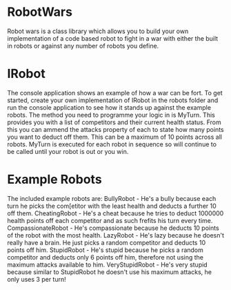# RobotWars
Robot wars is a class library which allows you to build your own implementation of a code based robot to fight in a war with either the built in robots or against any number of robots you define.

# IRobot
The console application shows an example of how a war can be fort. To get started, create your own implementation of IRobot in the robots folder and run the console application to see how it stands up against the example robots.
The method you need to programme your logic in is MyTurn. This provides you with a list of competitors and their current health status. From this you can ammend the attacks property of each to state how many points you want to deduct off them. This can be a maximum of 10 points across all robots. MyTurn is executed for each robot in sequence so will continue to be called until your robot is out or you win.

# Example Robots
The included example robots are:
BullyRobot - He's a bully because each turn he picks the com[etitor with the least health and deducts a further 10 off them.
CheatingRobot - He's a cheat because he tries to deduct 1000000 health points off each competitor and as such frefits his turn every time.
CompassionateRobot - He's compassionate because he deducts 10 points of the robot with the most health.
LazyRobot - He's lazy because he doesn't really have a brain. He just picks a random competitor and deducts 10 points off him.
StupidRobot - He's stupid because he picks a random competitor and deducts only 6 points off him, therefore not using the maximum attacks available to him.
VeryStupidRobot - He's very stupid because similar to StupidRobot he doesn't use his maximum attacks, he only uses 3 per turn!